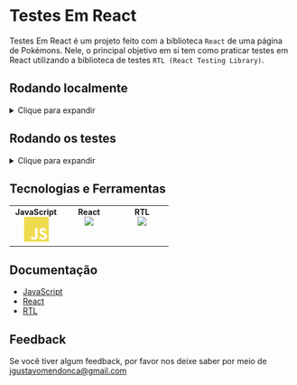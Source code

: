 
# Testes Em React

Testes Em React é um projeto feito com a biblioteca `React` de uma página de Pokémons. Nele, o principal objetivo em si tem como praticar testes em React utilizando a biblioteca de testes `RTL (React Testing Library)`.

## Rodando localmente

<details>
    <summary>Clique para expandir</summary>
<br>

Clone o projeto

```bash
  git clone git@github.com:Joaogustavo789/Testes-Em-React.git
```

Entre no diretório do projeto

```bash
  cd Testes-Em-React
```

Instale as dependências

```bash
  npm install
```

Inicie a aplicação

```bash
  npm start
```
</details>

## Rodando os testes

<details>
    <summary>Clique para expandir</summary>
<br>

Para rodar os testes, rode o seguinte comando

```bash
  npm test
```
</details>

## Tecnologias e Ferramentas

<table width="320px" align="center">
  <tbody>
    <tr valign="top">
      <td width="80px" align="center">
        <span><strong>JavaScript</strong></span><br>
        <img height="45" src="https://raw.githubusercontent.com/devicons/devicon/master/icons/javascript/javascript-plain.svg">
      </td>
      <td width="80px" align="center">
        <span><strong>React</strong></span><br>
        <img height="45" src="https://cdn.jsdelivr.net/gh/devicons/devicon/icons/react/react-original.svg">
      </td>
      <td width="80px" align="center">
        <span><strong>RTL</strong></span><br>
        <img height="45" src="https://testing-library.com/img/octopus-128x128.png">  
      </td>
    </tr>
  </tbody>
</table>

## Documentação

- [JavaScript](https://developer.mozilla.org/pt-BR/docs/Web/JavaScript)
- [React](https://pt-br.reactjs.org/)
- [RTL](https://testing-library.com/)

## Feedback

Se você tiver algum feedback, por favor nos deixe saber por meio de jgustavomendonca@gmail.com
